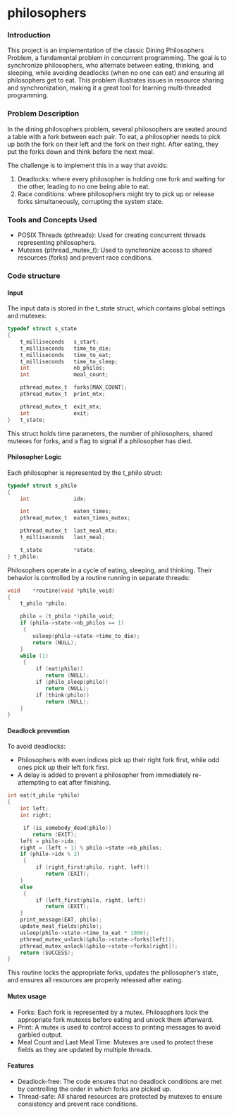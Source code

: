 # philosophers

### Introduction

This project is an implementation of the classic Dining Philosophers Problem, a fundamental problem in concurrent programming. The goal is to synchronize philosophers, who alternate between eating, thinking, and sleeping, while avoiding deadlocks (when no one can eat) and ensuring all philosophers get to eat. This problem illustrates issues in resource sharing and synchronization, making it a great tool for learning multi-threaded programming.

### Problem Description

In the dining philosophers problem, several philosophers are seated around a table with a fork between each pair. To eat, a philosopher needs to pick up both the fork on their left and the fork on their right. After eating, they put the forks down and think before the next meal.

The challenge is to implement this in a way that avoids:

1. Deadlocks: where every philosopher is holding one fork and waiting for the other, leading to no one being able to eat.
2. Race conditions: where philosophers might try to pick up or release forks simultaneously, corrupting the system state.

### Tools and Concepts Used

- POSIX Threads (pthreads): Used for creating concurrent threads representing philosophers.
- Mutexes (pthread_mutex_t): Used to synchronize access to shared resources (forks) and prevent race conditions.

### Code structure

#### Input
The input data is stored in the t_state struct, which contains global settings and mutexes:
``` C
typedef struct s_state
{
	t_milliseconds   s_start;
	t_milliseconds   time_to_die;
	t_milliseconds   time_to_eat;
	t_milliseconds   time_to_sleep;
	int              nb_philos;
	int              meal_count;

	pthread_mutex_t  forks[MAX_COUNT];
	pthread_mutex_t  print_mtx;

	pthread_mutex_t  exit_mtx;
	int              exit;
}	t_state;
```
This struct holds time parameters, the number of philosophers, shared mutexes for forks, and a flag to signal if a philosopher has died.
#### Philosopher Logic
Each philosopher is represented by the t_philo struct:
``` C
typedef struct s_philo
{
    int              idx;

    int              eaten_times;
    pthread_mutex_t  eaten_times_mutex;

    pthread_mutex_t  last_meal_mtx;
    t_milliseconds   last_meal;

    t_state          *state;
} t_philo;
```
Philosophers operate in a cycle of eating, sleeping, and thinking. Their behavior is controlled by a routine running in separate threads:
```C
void	*routine(void *philo_void)
​{
	t_philo	*philo;

	philo = (t_philo *)philo_void;
	if (philo->state->nb_philos == 1)
	​￼{
		usleep(philo->state->time_to_die);
		return (NULL);
	}
	while (1)
	​￼{
		​￼if (eat(philo))
			return (NULL);
		​￼if (philo_sleep(philo))
			return (NULL);
		​￼if (think(philo))
			return (NULL);
	}
}
```
#### Deadlock prevention
To avoid deadlocks:
- Philosophers with even indices pick up their right fork first, while odd ones pick up their left fork first.
- A delay is added to prevent a philosopher from immediately re-attempting to eat after finishing.
```C
int	eat(t_philo *philo)
​{
	int	left;
	int	right;

	​￼if (is_somebody_dead(philo))
		return (EXIT);
	left = philo->idx;
	right = (left + 1) % philo->state->nb_philos;
	if (philo->idx % 2)
	​￼{
		​￼if (right_first(philo, right, left))
			return (EXIT);
	}
	else
	​￼{
		​￼if (left_first(philo, right, left))
			return (EXIT);
	}
	print_message(EAT, philo);
	update_meal_fields(philo);
	usleep(philo->state->time_to_eat * 1000);
	pthread_mutex_unlock(&philo->state->forks[left]);
	pthread_mutex_unlock(&philo->state->forks[right]);
	return (SUCCESS);
}
```
This routine locks the appropriate forks, updates the philosopher’s state, and ensures all resources are properly released after eating.
#### Mutex usage
- Forks: Each fork is represented by a mutex. Philosophers lock the appropriate fork mutexes before eating and unlock them afterward.
- Print: A mutex is used to control access to printing messages to avoid garbled output.
- Meal Count and Last Meal Time: Mutexes are used to protect these fields as they are updated by multiple threads.
#### Features
- Deadlock-free: The code ensures that no deadlock conditions are met by controlling the order in which forks are picked up.
- Thread-safe: All shared resources are protected by mutexes to ensure consistency and prevent race conditions.
